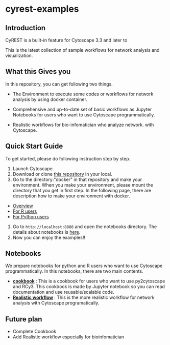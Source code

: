 # cyrest-examples

## Introduction

CyREST is a built-in feature for Cytoscape 3.3 and later to

This is the latest collection of sample workflows for network analysis and visualization.

## What this Gives you

In this repository, you can get following two things.

* The Environment to execute some codes or workflows for network analysis by using docker container.

* Comprehensive and up-to-date set of basic workflows as Jupyter Notebooks for users who want to use Cytoscape programmatically.

* Realistic workflows for bio-infomatician who analyze network. with Cytoscape.

## Quick Start Guide

To get started, please do following instruction step by step.

1. Launch Cytoscape.
1. Download or clone [this repository](https://github.com/idekerlab/cyrest-examples) in your local.
1. Go to the directory:"docker" in that repository and make your environment. When you make your environment, please mount the directory that you get in first step. In the following page, there are description how to make your environment with docker.
  * [Overview](https://github.com/idekerlab/cyrest-examples/tree/master/docker)
  * [For R users](https://github.com/idekerlab/cyrest-examples/tree/master/docker/R)
  * [For Python users](https://github.com/idekerlab/cyrest-examples/tree/master/docker/python)
1. Go to ``` http://localhost:8888 ``` and open the notebooks directory. The details about notebooks is [here](https://github.com/idekerlab/cyrest-examples/tree/master/notebooks).
1. Now you can enjoy the examples!!

## Notebooks

We prepare notebooks for python and R users who want to use Cytoscape programmatically. In this notebooks, there are two main contents.

* [**cookbook**](https://github.com/idekerlab/cyrest-examples/tree/master/notebooks/cookbook) : This is a cookbook for users who want to use py2cytoscape and RCy3. This cookbook is made by Jupyter notebook so you can read documentation and use reusable/scalable code.
* [**Realistic workflow**](https://github.com/idekerlab/cyrest-examples/tree/master/notebooks/Realistic%20workflow) : This is the more realistic workflow for network analysis with Cytoscape programatically.

## Future plan

- Complete Cookbook
- Add Realistic workflow especially for bioinfomatician

